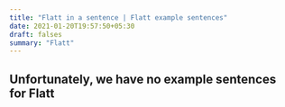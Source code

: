 ```yaml
---
title: "Flatt in a sentence | Flatt example sentences"
date: 2021-01-20T19:57:50+05:30
draft: falses
summary: "Flatt"
---
```

## Unfortunately, we have no example sentences for Flatt                 
